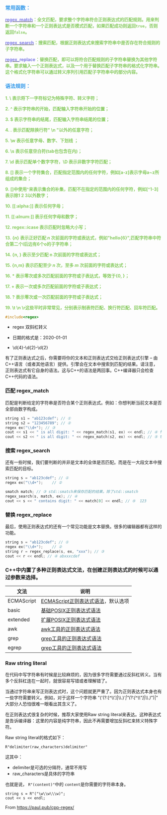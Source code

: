 <div id="article_content" class="article_content clearfix">
        <link rel="stylesheet" href="https://csdnimg.cn/release/blogv2/dist/mdeditor/css/editerView/ck_htmledit_views-b5506197d8.css">
                <div id="content_views" class="htmledit_views">
<h3><a name="t1"></a><a name="t1"></a><span style="color:#3399ea;"><strong>常用函数：</strong></span></h3> 
<p><strong><a href="http://www.cplusplus.com/reference/regex/regex_match/"><span style="color:#7c79e5;">regex_match</span></a><span style="color:#86ca5e;">：全文匹配，要求整个字符串符合正则表达式的匹配规则。</span></strong><strong><span style="color:#86ca5e;">用来判断一个字符串和一个正则表达式是否模式匹配，如果匹配成功则返回<code>true</code>，否则返回<code>false</code>。</span></strong></p> 
<p><strong><a href="http://www.cplusplus.com/reference/regex/regex_search/"><span style="color:#7c79e5;">regex_search</span></a><span style="color:#86ca5e;">：搜索匹配，根据正则表达式来搜索字符串中是否存在符合规则的子字符串。</span></strong></p> 
<p><strong><a href="http://www.cplusplus.com/reference/regex/regex_replace/"><span style="color:#7c79e5;">regex_</span></a><span style="color:#7c79e5;">replace</span><span style="color:#86ca5e;">：替换匹配，即可以将符合匹配规则的子字符串替换为其他字符串。</span></strong><strong><span style="color:#86ca5e;">要求输入一个正则表达式，以及一个用于替换匹配子字符串的格式化字符串。这个格式化字符串可以通过转义序列引用匹配子字符串中的部分内容。</span></strong></p> 
<h3><a name="t2"></a><a name="t2"></a><span style="color:#3399ea;"><strong>语法规则：</strong></span></h3> 
<p><span style="color:#86ca5e;"><strong>1. \ 表示将下一字符标记为特殊字符、转义字符；</strong></span></p> 
<p><span style="color:#86ca5e;"><strong>2. ^ 表示字符串的开始，匹配输入字符串开始的位置；</strong></span></p> 
<p><span style="color:#86ca5e;"><strong>3. $ 表示字符串的结尾，匹配输入字符串结尾的位置；</strong></span></p> 
<p><span style="color:#86ca5e;"><strong>4. .&nbsp;表示匹配除换行符" \n "以外的任意字符；</strong></span></p> 
<p><span style="color:#86ca5e;"><strong>5.&nbsp;\w 表示任意字母、数字、下划线 ；</strong></span></p> 
<p><span style="color:#86ca5e;"><strong>6. \s 表示任意空白符(tab也包含在内)；</strong></span></p> 
<p><span style="color:#86ca5e;"><strong>7. \d 表示匹配单个数字字符，\D 表示非数字字符匹配；</strong></span></p> 
<p><span style="color:#86ca5e;"><strong>8. [] 表示一个字符集合，</strong></span><strong><span style="color:#86ca5e;">匹配指定范围内的任何字符，</span></strong><span style="color:#86ca5e;"><strong>例如[a-z]表示字母a~z所组成的集合；</strong></span></p> 
<p><span style="color:#86ca5e;"><strong>9.&nbsp;[]中使用^来表示集合的补集，匹配不在指定的范围内的任何字符，例如[^1-3]表示除1 2 3以外数字；</strong></span></p> 
<p><span style="color:#86ca5e;"><strong>10. [[:alpha:]] 表示任何字母；</strong></span></p> 
<p><span style="color:#86ca5e;"><strong>11. [[:alnum:]] 表示任何字母和数字；</strong></span></p> 
<p><span style="color:#86ca5e;"><strong>12. regex::icase 表示匹配时忽略大小写；</strong></span></p> 
<p><span style="color:#86ca5e;"><strong>13.&nbsp;{<!-- --><em>n</em>} 表示正好匹配&nbsp;<em>n</em>&nbsp;次前面的字符或表达式，例如"hello{6}",匹配字符串中符合第二个l后边有6个o的子字符串；</strong></span></p> 
<p><span style="color:#86ca5e;"><strong>14. {n, } 表示至少匹配 n 次前面的字符或表达式；</strong></span></p> 
<p><span style="color:#86ca5e;"><strong>15. {n,m} 表示匹配至少&nbsp;<em>n</em>&nbsp;次，至多&nbsp;<em>m</em>&nbsp;次前面的字符或表达式；</strong></span></p> 
<p><span style="color:#86ca5e;"><strong>16. * 表示零次或多次匹配前面的字符或子表达式，等效于{0, }；</strong></span></p> 
<p><span style="color:#86ca5e;"><strong>17. + 表示一次或多次匹配前面的字符或子表达式；</strong></span></p> 
<p><span style="color:#86ca5e;"><strong>18.&nbsp;?&nbsp;表示零次或一次匹配前面的字符或子表达式；</strong></span></p> 
<p><strong><span style="color:#86ca5e;">19. \t \n&nbsp;\r这些平时非常常见，分别表示制表符匹配、换行符匹配、回车符匹配。</span></strong></p> 
</div>
        
        
```cpp
#include<regex>
```
- regex  双斜杠转义 

- 日期的格式是：2020-01-01
- \d{4}-\d{2}-\d{2}

有了正则表达式之后，你需要将你的文本和正则表达式交给正则表达式引擎 – 由C++语言（或者其他语言）提供。引擎会在文本中搜索到匹配的结果。请注意，正则表达式有它自身的语法。这与C++的语法是两回事。C++编译器只会检查C++代码的语法。

### 匹配 regex_match
匹配是判断给定的字符串是否符合某个正则表达式。例如：你想判断当前文本是否全部由数字构成。
```cpp
string s1 = "ab123cdef"; // ①
string s2 = "123456789"; // ②
regex ex("\\d+"); // ③
cout << s1 << " is all digit: " << regex_match(s1, ex) << endl; // ④ false
cout << s2 << " is all digit: " << regex_match(s2, ex) << endl; // ⑤ true
```
### 搜索 regex_search
还有一些时候，我们要判断的并非是文本的全体是否匹配。而是在一大段文本中搜索匹配的目标。

```cpp
string s = "ab123cdef"; // ①
regex ex("\\d+");    // ②

smatch match; // ③ std::smatch来保存匹配的结果。除了std::smatch
regex_search(s, match, ex); // ④
cout << s << " contains digit: " << match[0] << endl; // ⑤  123
```

### 替换 regex_replace
最后，使用正则表达式的还有一个常见功能是文本替换。很多的编辑器都有这样的功能。
```cpp
string s = "ab123cdef"; // ①
regex ex("\\d+");    // ②
string r = regex_replace(s, ex, "xxx"); // ③
cout << r << endl; // ④ abxxxcdef
```

### C++中内置了多种正则表达式文法，在创建正则表达式的时候可以通过参数来选择。
<table>
  <thead>
    <tr>
      <th>文法</th>
      <th>说明</th>
    </tr>
  </thead>
  <tbody>
    <tr>
      <td>ECMAScript</td>
      <td><a href="https://en.cppreference.com/w/cpp/regex/ecmascript">ECMAScript正则表达式语法</a>，默认选项</td>
    </tr>
    <tr>
      <td>basic</td>
      <td><a href="http://pubs.opengroup.org/onlinepubs/9699919799/basedefs/V1_chap09.html#tag_09_03">基础POSIX正则表达式语法</a></td>
    </tr>
    <tr>
      <td>extended</td>
      <td><a href="http://pubs.opengroup.org/onlinepubs/9699919799/basedefs/V1_chap09.html#tag_09_04">扩展POSIX正则表达式语法</a></td>
    </tr>
    <tr>
      <td>awk</td>
      <td><a href="http://pubs.opengroup.org/onlinepubs/9699919799/utilities/awk.html#tag_20_06_13_04">awk工具的正则表达式语法</a></td>
    </tr>
    <tr>
      <td>grep</td>
      <td><a href="https://www.gnu.org/software/findutils/manual/html_node/find_html/grep-regular-expression-syntax.html">grep工具的正则表达式语法</a></td>
    </tr>
    <tr>
      <td>egrep</td>
      <td><a href="https://www.gnu.org/software/findutils/manual/html_node/find_html/posix_002degrep-regular-expression-syntax.html#posix_002degrep-regular-expression-syntax">grep工具的正则表达式语法</a></td>
    </tr>
  </tbody>
</table>

### Raw string literal
在代码中写字符串有时候是比较麻烦的，因为很多字符需要通过反斜杠转义。当有多个反斜杠连在一起时，就很容易写错或者理解错了。

当通过字符串来写正则表达式时，这个问题就更严重了。因为正则表达式本身也有一些字符需要转义。例如，对于这样一个字符串 "('(?:[^\\\\']|\\\\.)*'|\"(?:[^\\\\\"]|\\\\.)*\")|" 大部分人恐怕很难一眼看出其含义了。

在正则表达式很复杂的时候，推荐大家使用Raw string literal来表达。这种表达式是告诉编译器：这里的内容是纯字符串，因此不再需要增加反斜杠来转义特殊字符。

Raw string literal的格式如下：
<div class="language-plaintext highlighter-rouge"><div class="highlight"><pre class="highlight" style="position: relative;"><code>R"delimiter(raw_characters)delimiter"
</code><div class="open_grepper_editor" title="Edit &amp; Save To Grepper"></div></pre></div></div>
<p>这其中：</p>
<ul>
  <li>delimiter是可选的分隔符，通常不用写</li>
  <li>raw_characters是具体的字符串</li>
</ul>

<p>也就是说，
        <code class="language-plaintext highlighter-rouge">R"(content)"</code>中的
        <code class="language-plaintext highlighter-rouge">content</code>是你需要的字符串本身。
</p>

<div class="language-c++ highlighter-rouge"><div class="highlight"><pre class="highlight" style="position: relative;"><code><span class="n">string</span> <span class="n">s</span> <span class="o">=</span> <span class="s">R"("\w\\w\\\w)"</span><span class="p">;</span>
<span class="n">cout</span> <span class="o">&lt;&lt;</span> <span class="n">s</span> <span class="o">&lt;&lt;</span> <span class="n">endl</span><span class="p">;</span>
</code><div class="open_grepper_editor" title="Edit &amp; Save To Grepper"></div></pre></div>
</div>



From https://paul.pub/cpp-regex/


